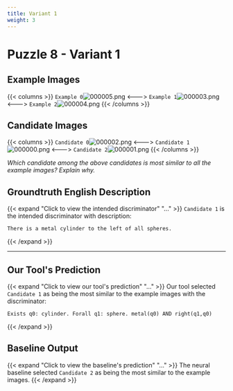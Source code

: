 ```yaml
---
title: Variant 1
weight: 3
---
```


# Puzzle 8 - Variant 1

## Example Images
{{< columns >}}
`Example 0`![000005.png](/clevr-variants/train/fovariant-1/render/images/CLEVR_val_000005.png)
<--->
`Example 1`![000003.png](/clevr-variants/train/fovariant-1/render/images/CLEVR_val_000003.png)
<--->
`Example 2`![000004.png](/clevr-variants/train/fovariant-1/render/images/CLEVR_val_000004.png)
{{< /columns >}}

## Candidate Images
{{< columns >}}
`Candidate 0`![000002.png](/clevr-variants/train/fovariant-1/render/images/CLEVR_val_000002.png)
<--->
`Candidate 1`![000000.png](/clevr-variants/train/fovariant-1/render/images/CLEVR_val_000000.png)
<--->
`Candidate 2`![000001.png](/clevr-variants/train/fovariant-1/render/images/CLEVR_val_000001.png)
{{< /columns >}}

*Which candidate among the above candidates is most similar to all the example images? Explain why.*

## Groundtruth English Description

{{< expand "Click to view the intended discriminator" "..." >}}
`Candidate 1` is the intended discriminator with description:
```plaintext 
There is a metal cylinder to the left of all spheres.
```
{{< /expand >}}

---



## Our Tool's Prediction

{{< expand "Click to view our tool's prediction" "..." >}}
Our tool selected `Candidate 1` as being the most similar to the example images with the discriminator:
```plaintext
Exists q0: cylinder. Forall q1: sphere. metal(q0) AND right(q1,q0)
```
{{< /expand >}}



## Baseline Output

{{< expand "Click to view the baseline's prediction" "..." >}}
The neural baseline selected `Candidate 2` as being the most similar to the example images.
{{< /expand >}}

